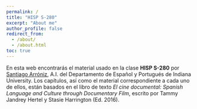 ```yaml
---
permalink: /
title: "HISP S-280"
excerpt: "About me"
author_profile: false
redirect_from: 
  - /about/
  - /about.html
toc: true
---
```


En esta web encontrarás el material usado en la clase **HISP S-280** por [Santiago Arróniz](sarroniz.github.io), A.I. del Departamento de Español y Portugués de Indiana University. Los capítulos, así como el material correspondiente a cada uno de ellos, están basados en el libro de texto _El cine documental: Spanish Language and Culture through Documentary Film_, escrito por Tammy Jandrey Hertel y Stasie Harrington (Ed. 2016). 

